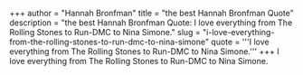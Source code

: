+++
author = "Hannah Bronfman"
title = "the best Hannah Bronfman Quote"
description = "the best Hannah Bronfman Quote: I love everything from The Rolling Stones to Run-DMC to Nina Simone."
slug = "i-love-everything-from-the-rolling-stones-to-run-dmc-to-nina-simone"
quote = '''I love everything from The Rolling Stones to Run-DMC to Nina Simone.'''
+++
I love everything from The Rolling Stones to Run-DMC to Nina Simone.
